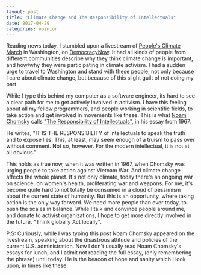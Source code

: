 ```yaml
---
layout: post
title: "Climate Change and The Responsibility of Intellectuals"	
date: 2017-04-29
categories: opinion
---
```

Reading news today, I stumbled upon a livestream of [People's Climate March](https://peoplesclimate.org) in Washington, on [DemocracyNow](https://www.democracynow.org/). It had all kinds of people from different communities describe why they think climate change is important, and how/why they were participating in climate activism. I had a sudden urge to travel to Washington and stand with these people; not only because I care about climate change, but because of this slight guilt of not doing my part.<!-- more -->

While I type this behind my computer as a software engineer, its hard to see a clear path for me to get actively involved in activism. I have this feeling about all my fellow programmers, and people working in scientific fields, to take action and get involved in movements like these. This is what [Noam Chomsky](https://en.wikipedia.org/wiki/Noam_chomsky) calls ["The Responsibility of Intellectuals"](https://chomsky.info/19670223/), in his essay from 1967.

He writes, "IT IS THE RESPONSIBILITY of intellectuals to speak the truth and to expose lies. This, at least, may seem enough of a truism to pass over without comment. Not so, however. For the modern intellectual, it is not at all obvious." 

This holds as true now, when it was written in 1967, when Chomsky was urging people to take action against Vietnam War. And climate change affects the whole planet. It's not only climate, today there's an ongoing war on science, on women's health, proliferating war and weapons. For me, it's become quite hard to not totally be consumed in a cloud of pessimism about the current state of humanity. But this is an opportunity, where taking action is the only way forward. We need more people than ever today, to push the scales in balance. While I talk and convince people around me, and donate to activist organizations, I hope to get more directly involved in the future. "Think globally Act locally".

P.S: Curiously, while I was typing this post Noam Chomsky appeared on the livestream, speaking about the disastrous attitude and policies of the current U.S. administration. Now I don't usually read Noam Chomsky's essays for lunch, and I admit not reading the full essay, (only remembering the phrase) until today. He is the beacon of hope and sanity which I look upon, in times like these. 